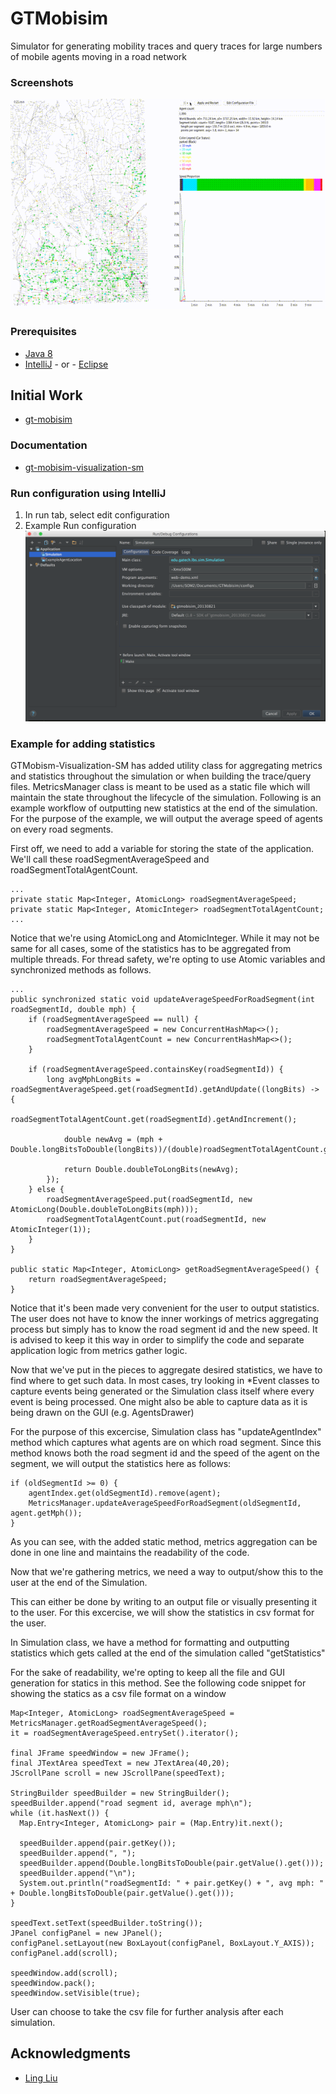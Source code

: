 # GTMobisim


Simulator for generating mobility traces and query traces for large numbers of mobile agents moving in a road network

### Screenshots
![Alt text](screenshot/video.gif)
### Prerequisites
* [Java 8](http://www.oracle.com/technetwork/java/javase/downloads/jdk8-downloads-2133151.html)
* [IntelliJ](https://www.jetbrains.com/idea/) - or - [Eclipse](http://www.eclipse.org/downloads/eclipse-packages/)

## Initial Work

* [gt-mobisim](https://code.google.com/archive/p/gt-mobisim/)

### Documentation
* [gt-mobisim-visualization-sm](https://docs.google.com/presentation/d/1DR9LVk_yvhNLQrlwvTPKg2P7smQg0t6qZj74NQhZiSw/edit?usp=sharing)
### Run configuration using IntelliJ
1. In run tab, select edit configuration
2. Example Run configuration 
![Alt text](screenshot/run_configuration.png)

### Example for adding statistics

GTMobism-Visualization-SM has added utility class for aggregating metrics and statistics throughout the simulation or when building the trace/query files.
MetricsManager class is meant to be used as a static file which will maintain the state throughout the lifecycle of the simulation.
Following is an example workflow of outputting new statistics at the end of the simulation. For the purpose of the example, we will output the average speed of agents on every road segments.

First off, we need to add a variable for storing the state of the application.
We'll call these roadSegmentAverageSpeed and roadSegmentTotalAgentCount.

```
...
private static Map<Integer, AtomicLong> roadSegmentAverageSpeed;
private static Map<Integer, AtomicInteger> roadSegmentTotalAgentCount;
...
```

Notice that we're using AtomicLong and AtomicInteger. While it may not be same for all cases, some of the statistics has to be aggregated from multiple threads. 
For thread safety, we're opting to use Atomic variables and synchronized methods as follows.

```
...
public synchronized static void updateAverageSpeedForRoadSegment(int roadSegmentId, double mph) {
    if (roadSegmentAverageSpeed == null) {
        roadSegmentAverageSpeed = new ConcurrentHashMap<>();
        roadSegmentTotalAgentCount = new ConcurrentHashMap<>();
    }

    if (roadSegmentAverageSpeed.containsKey(roadSegmentId)) {
        long avgMphLongBits = roadSegmentAverageSpeed.get(roadSegmentId).getAndUpdate((longBits) -> {
            roadSegmentTotalAgentCount.get(roadSegmentId).getAndIncrement();

            double newAvg = (mph + Double.longBitsToDouble(longBits))/(double)roadSegmentTotalAgentCount.get(roadSegmentId).get();

            return Double.doubleToLongBits(newAvg);
        });
    } else {
        roadSegmentAverageSpeed.put(roadSegmentId, new AtomicLong(Double.doubleToLongBits(mph)));
        roadSegmentTotalAgentCount.put(roadSegmentId, new AtomicInteger(1));
    }
}

public static Map<Integer, AtomicLong> getRoadSegmentAverageSpeed() {
    return roadSegmentAverageSpeed;
}
```

Notice that it's been made very convenient for the user to output statistics. The user does not have to know the inner workings of metrics aggregating process but simply has to know the road segment id and the new speed. It is advised to keep it this way in order to simplify the code and separate application logic from metrics gather logic.

Now that we've put in the pieces to aggregate desired statistics, we have to find where to get such data.
In most cases, try looking in *Event classes to capture events being generated or the Simulation class itself where every event is being processed.
One might also be able to capture data as it is being drawn on the GUI (e.g. AgentsDrawer)

For the purpose of this excercise, Simulation class has "updateAgentIndex" method which captures what agents are on which road segment.
Since this method knows both the road segment id and the speed of the agent on the segment, we will output the statistics here as follows:

```
if (oldSegmentId >= 0) {
    agentIndex.get(oldSegmentId).remove(agent);
    MetricsManager.updateAverageSpeedForRoadSegment(oldSegmentId, agent.getMph());
}
```
As you can see, with the added static method, metrics aggregation can be done in one line and maintains the readability of the code.

Now that we're gathering metrics, we need a way to output/show this to the user at the end of the Simulation.

This can either be done by writing to an output file or visually presenting it to the user.
For this excercise, we will show the statistics in csv format for the user.

In Simulation class, we have a method for formatting and outputting statistics which gets called at the end of the simulation called "getStatistics"

For the sake of readability, we're opting to keep all the file and GUI generation for statics in this method.
See the following code snippet for showing the statics as a csv file format on a window

```
Map<Integer, AtomicLong> roadSegmentAverageSpeed = MetricsManager.getRoadSegmentAverageSpeed();
it = roadSegmentAverageSpeed.entrySet().iterator();

final JFrame speedWindow = new JFrame();
final JTextArea speedText = new JTextArea(40,20);
JScrollPane scroll = new JScrollPane(speedText);

StringBuilder speedBuilder = new StringBuilder();
speedBuilder.append("road segment id, average mph\n");
while (it.hasNext()) {
  Map.Entry<Integer, AtomicLong> pair = (Map.Entry)it.next();

  speedBuilder.append(pair.getKey());
  speedBuilder.append(", ");
  speedBuilder.append(Double.longBitsToDouble(pair.getValue().get()));
  speedBuilder.append("\n");
  System.out.println("roadSegmentId: " + pair.getKey() + ", avg mph: " + Double.longBitsToDouble(pair.getValue().get()));
}

speedText.setText(speedBuilder.toString());
JPanel configPanel = new JPanel();
configPanel.setLayout(new BoxLayout(configPanel, BoxLayout.Y_AXIS));
configPanel.add(scroll);

speedWindow.add(scroll);
speedWindow.pack();
speedWindow.setVisible(true);
```

User can choose to take the csv file for further analysis after each simulation.

## Acknowledgments
* [Ling Liu](https://www.cc.gatech.edu/~lingliu)
